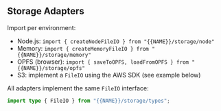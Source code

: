 ## Storage Adapters

Import per environment:

- Node.js: `import { createNodeFileIO } from "{{NAME}}/storage/node"`
- Memory: `import { createMemoryFileIO } from "{{NAME}}/storage/memory"`
- OPFS (browser): `import { saveToOPFS, loadFromOPFS } from "{{NAME}}/storage/opfs"`
- S3: implement a `FileIO` using the AWS SDK (see example below)

All adapters implement the same `FileIO` interface:

```ts
import type { FileIO } from "{{NAME}}/storage/types";
```
